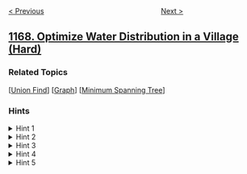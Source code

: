 <!--|This file generated by command(leetcode description); DO NOT EDIT.    |-->
<!--+----------------------------------------------------------------------+-->
<!--|@author    openset <openset.wang@gmail.com>                           |-->
<!--|@link      https://github.com/openset                                 |-->
<!--|@home      https://github.com/openset/leetcode                        |-->
<!--+----------------------------------------------------------------------+-->

[< Previous](../minimum-cost-to-connect-sticks "Minimum Cost to Connect Sticks")
　　　　　　　　　　　　　　　　
[Next >](../invalid-transactions "Invalid Transactions")

## [1168. Optimize Water Distribution in a Village (Hard)](https://leetcode.com/problems/optimize-water-distribution-in-a-village "水资源分配优化")



### Related Topics
  [[Union Find](../../tag/union-find/README.md)]
  [[Graph](../../tag/graph/README.md)]
  [[Minimum Spanning Tree](../../tag/minimum-spanning-tree/README.md)]

### Hints
<details>
<summary>Hint 1</summary>
What if we model this problem as a graph problem?
</details>

<details>
<summary>Hint 2</summary>
A house is a node and a pipe is a weighted edge.
</details>

<details>
<summary>Hint 3</summary>
How to represent building wells in the graph model?
</details>

<details>
<summary>Hint 4</summary>
Add a virtual node, connect it to houses with edges weighted by the costs to build wells in these houses.
</details>

<details>
<summary>Hint 5</summary>
The problem is now reduced to a Minimum Spanning Tree problem.
</details>
